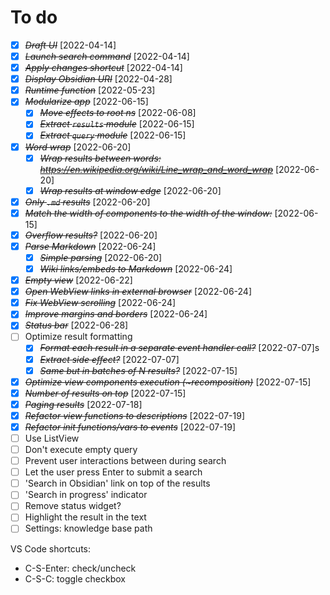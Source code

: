# To do

- [X] ~~*Draft UI*~~ [2022-04-14]
- [X] ~~*Launch search command*~~ [2022-04-14]
- [X] ~~*Apply changes shortcut*~~ [2022-04-14]
- [X] ~~*Display Obsidian URI*~~ [2022-04-28]
- [X] ~~*Runtime function*~~ [2022-05-23]
- [X] ~~*Modularize app*~~ [2022-06-15]
  - [X] ~~*Move effects to root ns*~~ [2022-06-08]
  - [X] ~~*Extract `results` module*~~ [2022-06-15]
  - [X] ~~*Extract `query` module*~~ [2022-06-15]
- [X] ~~*Word wrap*~~ [2022-06-20]
  - [X] ~~*Wrap results between words: https://en.wikipedia.org/wiki/Line_wrap_and_word_wrap*~~ [2022-06-20]
  - [X] ~~*Wrap results at window edge*~~ [2022-06-20]
- [X] ~~*Only `.md` results*~~ [2022-06-20]
- [X] ~~*Match the width of components to the width of the window:*~~ [2022-06-15] 
- [X] ~~*Overflow results?*~~ [2022-06-20]
- [X] ~~*Parse Markdown*~~ [2022-06-24]
  - [X] ~~*Simple parsing*~~ [2022-06-20]
  - [X] ~~*Wiki links/embeds to Markdown*~~ [2022-06-24]
- [X] ~~*Empty view*~~ [2022-06-22]
- [X] ~~*Open WebView links in external browser*~~ [2022-06-24]
- [X] ~~*Fix WebView scrolling*~~ [2022-06-24]
- [X] ~~*Improve margins and borders*~~ [2022-06-24]
- [X] ~~*Status bar*~~ [2022-06-28]
- [ ] Optimize result formatting
  - [X] ~~*Format each result in a separate event handler call?*~~ [2022-07-07]s
  - [X] ~~*Extract side effect?*~~ [2022-07-07]
  - [X] ~~*Same but in batches of N results?*~~ [2022-07-15]
- [X] ~~*Optimize view components execution (~recomposition)*~~ [2022-07-15]
- [X] ~~*Number of results on top*~~ [2022-07-15]
- [X] ~~*Paging results*~~ [2022-07-18]
- [X] ~~*Refactor view functions to descriptions*~~ [2022-07-19]
- [X] ~~*Refactor init functions/vars to events*~~ [2022-07-19]
- [ ] Use ListView
- [ ] Don't execute empty query
- [ ] Prevent user interactions between during search
- [ ] Let the user press Enter to submit a search
- [ ] 'Search in Obsidian' link on top of the results
- [ ] 'Search in progress' indicator
- [ ] Remove status widget?
- [ ] Highlight the result in the text
- [ ] Settings: knowledge base path

VS Code shortcuts:
- C-S-Enter: check/uncheck
- C-S-C: toggle checkbox